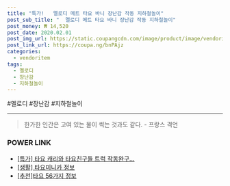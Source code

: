 ```yaml
--- 
title: "특가!   멜로디 메트 타요 바니 장난감 작동 지하철놀이" 
post_sub_title: "  멜로디 메트 타요 바니 장난감 작동 지하철놀이" 
post_money: ₩ 14,520 
post_date: 2020.02.01 
post_img_url: https://static.coupangcdn.com/image/product/image/vendoritem/2019/01/29/3001300750/f35175cf-1095-46b5-b9bc-4a246e3b3d79.jpg 
post_link_url: https://coupa.ng/bnPAjz 
categories: 
  - vendoritem 
tags: 
  - 멜로디 
  - 장난감 
  - 지하철놀이 
--- 
```

  #멜로디 #장난감 #지하철놀이 
<hr> 

> 한가한 인간은 고여 있는 물이 썩는 것과도 같다. - 프랑스 격언 


### POWER LINK

* <a href="https://blog.naver.com/sakai111/221792417314" target="_blank">[특가] 타요 캐리와 타요친구들 트럭 작동완구...</a>
* <a href="https://blog.naver.com/fash111/221767545648" target="_blank"> [생활] 타요미니카 정보 </a>
* <a href="https://blog.naver.com/fasyy4321/221792221947" target="_blank">[추천]타요 56가지 정보</a>

